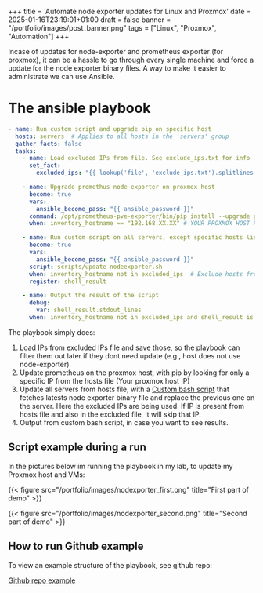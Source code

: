 +++
title = 'Automate node exporter updates for Linux and Proxmox'
date = 2025-01-16T23:19:01+01:00
draft = false
banner = "/portfolio/images/post_banner.png"
tags = ["Linux", "Proxmox", "Automation"]
+++

Incase of updates for node-exporter and prometheus exporter (for proxmox), it can be a hassle to go through every single machine and force a update for the node exporter binary files.
A way to make it easier to administrate we can use Ansible.


# The ansible playbook

```yml                              
- name: Run custom script and upgrade pip on specific host
  hosts: servers  # Applies to all hosts in the 'servers' group
  gather_facts: false
  tasks:
    - name: Load excluded IPs from file. See exclude_ips.txt for info
      set_fact:
        excluded_ips: "{{ lookup('file', 'exclude_ips.txt').splitlines() | default([]) }}"  # Reads the IPs from the file

    - name: Upgrade promethus node exporter on proxmox host
      become: true
      vars:
        ansible_become_pass: "{{ ansible_password }}"
      command: /opt/prometheus-pve-exporter/bin/pip install --upgrade prometheus-pve-exporter  # Replace path, with where your node exporter is installed at.
      when: inventory_hostname == "192.168.XX.XX" # YOUR PROXMOX HOST HERE

    - name: Run custom script on all servers, except specific hosts listed in exclude_ips.txt
      become: true
      vars:
        ansible_become_pass: "{{ ansible_password }}"
      script: scripts/update-nodeexporter.sh
      when: inventory_hostname not in excluded_ips  # Exclude hosts from the list
      register: shell_result

    - name: Output the result of the script
      debug:
        var: shell_result.stdout_lines
      when: inventory_hostname not in excluded_ips and shell_result is defined
```
The playbook simply does:

1. Load IPs from excluded IPs file and save those, so the playbook can filter them out later if they dont need update (e.g., host does not use node-exporter).
2. Update prometheus on the proxmox host, with pip by looking for only a specific IP from the hosts file (Your proxmox host IP)
3. Update all servers from hosts file, with a [Custom bash script](https://github.com/ulrik-vj/ansible-playbooks/blob/main/nodeexporter/scripts/update-nodeexporter.sh) that fetches latests node exporter binary file and replace the previous one on the server. Here the excluded IPs are being used. If IP is present from hosts file and also in the excluded file, it will skip that IP.
4. Output from custom bash script, in case you want to see results.

## Script example during a run

In the pictures below im running the playbook in my lab, to update my Proxmox host and VMs:

{{< figure src="/portfolio/images/nodexporter_first.png" title="First part of demo" >}}

{{< figure src="/portfolio/images/nodexporter_second.png" title="Second part of demo" >}}

## How to run Github example

To view an example structure of the playbook, see github repo:

[Github repo example](https://github.com/ulrik-vj/ansible-playbooks/tree/main/nodeexporter)
